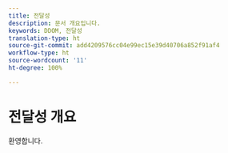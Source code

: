```yaml
---
title: 전달성
description: 문서 개요입니다.
keywords: DDOM, 전달성
translation-type: ht
source-git-commit: add4209576cc04e99ec15e39d40706a852f91af4
workflow-type: ht
source-wordcount: '11'
ht-degree: 100%

---
```



# 전달성 개요

환영합니다.

<!--
This is the landing page of the user guide. It should be the first list item in the TOC.md file.

See other user landing pages to get ideas.
-->
